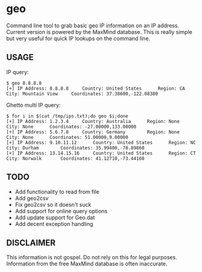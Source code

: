 geo
===

Command line tool to grab basic geo IP information on an IP address. Current version is powered by the MaxMind database. This is really simple but very useful 
for quick IP lookups on the command line. 

## USAGE

IP query:
```
$ geo 8.8.8.8
[+] IP Address: 8.8.8.8		Country: United States		Region: CA		City: Mountain View		Coordinates: 37.38600,-122.08380
```

Ghetto multi IP query:
```
$ for i in $(cat /tmp/ips.txt);do geo $i;done
[+] IP Address: 1.2.3.4		Country: Australia		Region: None		City: None		Coordinates: -27.00000,133.00000
[+] IP Address: 5.6.7.8		Country: Germany		Region: None		City: None		Coordinates: 51.00000,9.00000
[+] IP Address: 9.10.11.12		Country: United States		Region: NC		City: Durham		Coordinates: 35.99400,-78.89860
[+] IP Address: 13.14.15.16		Country: United States		Region: CT		City: Norwalk		Coordinates: 41.12710,-73.44160
```
## TODO
* Add functionality to read from file
* Add geo2csv
* Fix geo2csv so it doesn't suck
* Add support for online query options
* Add update support for Geo.dat
* Add decent exception handling

## DISCLAIMER

This information is not gospel. Do not rely on this for legal purposes. Information from the free MaxMind database is often inaccurate.
